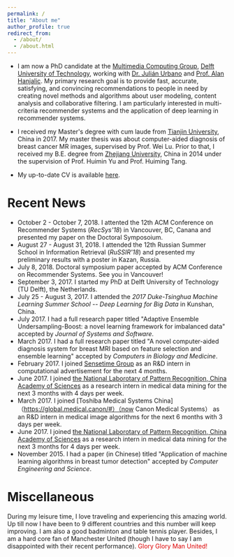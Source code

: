 ```yaml
---
permalink: /
title: "About me"
author_profile: true
redirect_from: 
  - /about/
  - /about.html
---
```


* I am now a PhD candidate at the [Multimedia Computing Group](https://www.tudelft.nl/ewi/over-de-faculteit/afdelingen/intelligent-systems/multimedia-computing), [Delft University of Technology](https://www.tudelft.nl/en), working with [Dr. Julián Urbano](https://julian-urbano.info) and [Prof. Alan Hanjalic](https://www.tudelft.nl/ewi/over-de-faculteit/afdelingen/intelligent-systems/multimedia-computing/people/alan-hanjalic/). My primary research goal is to provide fast, accurate, satisfying, and convincing recommendations to people in need by creating novel methods and algorithms about user modeling, content analysis and collaborative filtering. I am particularly interested in multi-criteria recommender systems and the application of deep learning in recommender systems. 

* I received my Master's degree with cum laude from [Tianjin University](http://www.tju.edu.cn/english), China in 2017. My master thesis was about computer-aided diagnosis of breast cancer MR images, supervised by Prof. Wei Lu. Prior to that, I received my  B.E. degree from [Zhejiang University](http://www.zju.edu.cn/english/), China in 2014 under the supervision of Prof. Huimin Yu and Prof. Huiming Tang. 

* My up-to-date CV is available [here](https://roger-zhe-li.github.io/files/Zhe_Li.pdf).


Recent News
======
* October 2 - October 7, 2018. I attented the 12th ACM Conference on Recommender Systems (*RecSys'18*) in Vancouver, BC, Canana and presented my paper on the Doctoral Symposoium.
* August 27 - August 31, 2018. I attended the 12th Russian Summer School in Information Retrieval (*RuSSIR'18*) and presented my preliminary results with a poster in Kazan, Russia. 
* July 8, 2018. Doctoral symposium paper accepted by ACM Conference on Recommender Systems. See you in Vancouver!
* September 3, 2017. I started my PhD at Delft University of Technology (TU Delft), the Netherlands.
* July 25 - August 3, 2017. I attended the *2017 Duke-Tsinghua Machine Learning Summer School -- Deep Learning for Big Data* in Kunshan, China.
* July 2017. I had a full research paper titled "Adaptive Ensemble Undersampling-Boost: a novel learning framework for imbalanced data" accepted by *Journal of Systems and Software*.
* March 2017. I had a full research paper titled "A novel computer-aided diagnosis system for breast MRI based on feature selection and ensemble learning" accepted by *Computers in Biology and Medicine*.
* February 2017. I joined [Sensetime Group](https://www.sensetime.com/) as an R&D intern in computational advertisement for the next 4 months.
* June 2017. I joined [the National Laborotary of Pattern Recognition, China Academy of Sciences](http://www.nlpr.ia.ac.cn/nlpren/EN/volumn/home.shtml) as a research intern in medical data mining for the next 3 months with 4 days per week.
* March 2017. I joined [Toshiba Medical Systems China]（https://global.medical.canon/#）（now Canon Medical Systems） as an R&D intern in medical image algorithms for the next 6 months with 3 days per week.
* June 2017. I joined [the National Laborotary of Pattern Recognition, China Academy of Sciences](http://www.nlpr.ia.ac.cn/nlpren/EN/volumn/home.shtml) as a research intern in medical data mining for the next 3 months for 4  days per week.
* November 2015. I had a paper (in Chinese) titled "Application of machine learning algorithms in breast tumor detection" accepted by *Computer Engineering and Science*.


Miscellaneous
======

During my leisure time, I love traveling and experiencing this amazing world. Up till now I have been to 9 different countries and this number will keep improving. I am also a good badminton and table tennis player. Besides, I am a hard core fan of Manchester United (though I have to say I am disappointed with their recent performance). <font color="#dd0000">Glory Glory Man United!</font><br /> 
